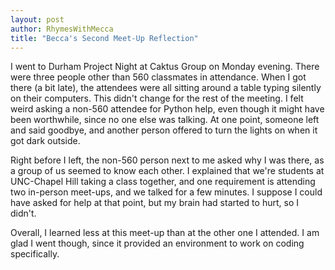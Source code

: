 ```yaml
---
layout: post
author: RhymesWithMecca
title: "Becca's Second Meet-Up Reflection"
---
```


I went to Durham Project Night at Caktus Group on Monday evening.  There were three people other than 560 classmates in attendance.  When I got there (a bit late), the attendees were all sitting around a table typing silently on their computers.  This didn't change for the rest of the meeting.  I felt weird asking a non-560 attendee for Python help, even though it might have been worthwhile, since no one else was talking.  At one point, someone left and said goodbye, and another person offered to turn the lights on when it got dark outside.

Right before I left, the non-560 person next to me asked why I was there, as a group of us seemed to know each other.  I explained that we're students at UNC-Chapel Hill taking a class together, and one requirement is attending two in-person meet-ups, and we talked for a few minutes.  I suppose I could have asked for help at that point, but my brain had started to hurt, so I didn't.  

Overall, I learned less at this meet-up than at the other one I attended.  I am glad I went though, since it provided an environment to work on coding specifically.
